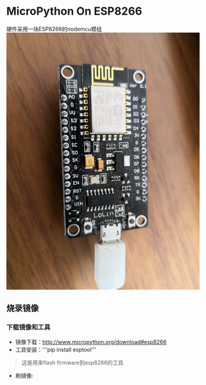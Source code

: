 # MicroPython On ESP8266  

硬件采用一块ESP8266的nodemcu模组  
![nodemcu模组](./imgs/img_nodemcu.jpg)

## 烧录镜像  

### 下载镜像和工具
- 镜像下载：http://www.micropython.org/download#esp8266  
- 工具安装：'''pip install esptool'''  
> 这是用来flash firmware到esp8266的工具  

- 刷镜像:  

